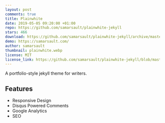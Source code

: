 ```yaml
---
layout: post
comments: true
title: Plainwhite
date: 2019-05-05 09:20:00 +01:00
repo: https://github.com/samarsault/plainwhite-jekyll
stars: 466
download: https://github.com/samarsault/plainwhite-jekyll/archive/master.zip
demo: https://samarsault.com/
author: samarsault
thumbnail: plainwhite.webp
license: MIT
license_link: https://github.com/samarsault/plainwhite-jekyll/blob/master/LICENSE.txt
---
```


A portfolio-style jekyll theme for writers.

## Features

* Responsive Design
* Disqus Powered Comments
* Google Analytics
* SEO
